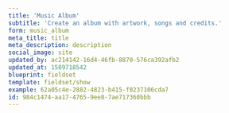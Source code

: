 ```yaml
---
title: 'Music Album'
subtitle: 'Create an album with artwork, songs and credits.'
form: music_album
meta_title: title
meta_description: description
social_image: site
updated_by: ac214142-16d4-46fb-8870-576ca392afb2
updated_at: 1589718542
blueprint: fieldset
template: fieldset/show
example: 62a05c4e-2882-4823-b415-f0237106cda7
id: 984c1474-aa17-4765-9ee8-7ae717360bbb
---
```

